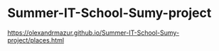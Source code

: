 # Summer-IT-School-Sumy-project

https://olexandrmazur.github.io/Summer-IT-School-Sumy-project/places.html
